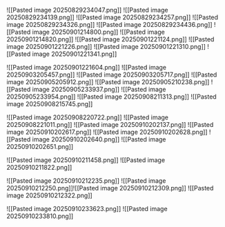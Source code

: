 ![[Pasted image 20250829234047.png]]
![[Pasted image 20250829234139.png]]
![[Pasted image 20250829234257.png]]
![[Pasted image 20250829234326.png]]
![[Pasted image 20250829234436.png]]
![[Pasted image 20250901214800.png]]
![[Pasted image 20250901214820.png]]
![[Pasted image 20250901221124.png]]
![[Pasted image 20250901221226.png]]
![[Pasted image 20250901221310.png]]
![[Pasted image 20250901221341.png]]

![[Pasted image 20250901221604.png]]
![[Pasted image 20250903205457.png]]
![[Pasted image 20250903205717.png]]
![[Pasted image 20250905205912.png]]
![[Pasted image 20250905210238.png]]
![[Pasted image 20250905233937.png]]
![[Pasted image 20250905233954.png]]
![[Pasted image 20250908211313.png]]
![[Pasted image 20250908215745.png]]

![[Pasted image 20250908220722.png]]
![[Pasted image 20250908221011.png]]
![[Pasted image 20250910202137.png]]
![[Pasted image 20250910202617.png]]
![[Pasted image 20250910202628.png]]
![[Pasted image 20250910202640.png]]
![[Pasted image 20250910202651.png]]

![[Pasted image 20250910211458.png]]
![[Pasted image 20250910211822.png]]

![[Pasted image 20250910212235.png]]
![[Pasted image 20250910212250.png]]![[Pasted image 20250910212309.png]]
![[Pasted image 20250910212322.png]]


![[Pasted image 20250910233623.png]]
![[Pasted image 20250910233810.png]]